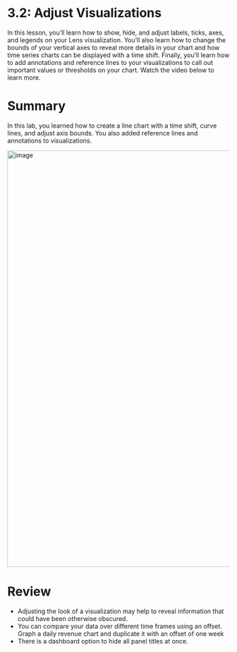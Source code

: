 # 3.2: Adjust Visualizations

In this lesson, you’ll learn how to show, hide, and adjust labels, ticks, axes, and legends on your Lens visualization. You’ll also learn how to change the bounds of your vertical axes to reveal more details in your chart and how time series charts can be displayed with a time shift. Finally, you’ll learn how to add annotations and reference lines to your visualizations to call out important values or thresholds on your chart. Watch the video below to learn more.




# Summary

In this lab, you learned how to create a line chart with a time shift, curve lines, and adjust axis bounds. You also added reference lines and annotations to visualizations.

<img width="1915" height="944" alt="image" src="https://github.com/user-attachments/assets/9c29237a-afa9-4ce0-bb1e-3d6e167a1845" />


# Review

- Adjusting the look of a visualization may help to reveal information that could have been otherwise obscured.
- You can compare your data over different time frames using an offset. Graph a daily revenue chart and duplicate it with an offset of one week
- There is a dashboard option to hide all panel titles at once.
